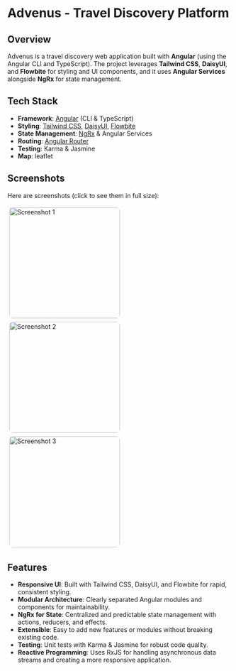 # Advenus - Travel Discovery Platform

## Overview
Advenus is a travel discovery web application built with **Angular** (using the Angular CLI and TypeScript). The project leverages **Tailwind CSS**, **DaisyUI**, and **Flowbite** for styling and UI components, and it uses **Angular Services** alongside **NgRx** for state management.

## Tech Stack
- **Framework**: [Angular](https://angular.io/) (CLI & TypeScript)
- **Styling**: [Tailwind CSS](https://tailwindcss.com/), [DaisyUI](https://daisyui.com/), [Flowbite](https://flowbite.com/)
- **State Management**: [NgRx](https://ngrx.io/) & Angular Services
- **Routing**: [Angular Router](https://angular.io/guide/router)
- **Testing**: Karma & Jasmine
- **Map**: leaflet


## Screenshots
Here are  screenshots (click to see them in full size):

[<img src="https://files.catbox.moe/bhgvw8.jpeg" alt="Screenshot 1" width="250" style="border-radius: 8px; margin: 4px" />](https://files.catbox.moe/bhgvw8.jpeg)
[<img src="https://files.catbox.moe/vpkgyj.jpeg" alt="Screenshot 2" width="250" style="border-radius: 8px; margin: 4px" />](https://files.catbox.moe/vpkgyj.jpeg)
[<img src="https://files.catbox.moe/u4lt3h.jpeg" alt="Screenshot 3" width="250" style="border-radius: 8px; margin: 4px" />](https://files.catbox.moe/u4lt3h.jpeg)



## Features
- **Responsive UI**: Built with Tailwind CSS, DaisyUI, and Flowbite for rapid, consistent styling.
- **Modular Architecture**: Clearly separated Angular modules and components for maintainability.
- **NgRx for State**: Centralized and predictable state management with actions, reducers, and effects.
- **Extensible**: Easy to add new features or modules without breaking existing code.
- **Testing**: Unit tests with Karma & Jasmine for robust code quality.
- **Reactive Programming**: Uses RxJS for handling asynchronous data streams and creating a more responsive application.
